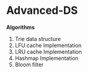 # Advanced-DS

**Algorithms**
1. Trie data structure
2. LFU cache Implementation
3. LRU cache Implementation
4. Hashmap Implementation
5. Bloom filter
